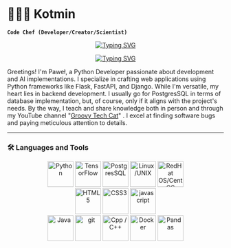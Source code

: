 # 👨🏻‍🍳 Kotmin

**`Code Chef (Developer/Creator/Scientist)`**
<div style="text-align: center;" align="center">

[![Typing SVG](https://readme-typing-svg.demolab.com?font=Fira+Code&pause=100000000&color=8E02DE&center=true&random=false&width=435&lines=Pawe%C5%82+T%C5%82usty)](https://git.io/typing-svg)
  
[![Typing SVG](https://readme-typing-svg.demolab.com?font=Fira+Code&pause=1000&color=8E02DE&center=true&random=false&width=435&lines=Software+Developer;A+spirit+of+analysis;4%2B+years+of+coding+experience;Always+learning+new+things+%F0%9F%93%9A)](https://git.io/typing-svg)
</div>

Greetings! I'm Paweł, a Python Developer passionate about development and AI implementations. I specialize in crafting web applications using Python frameworks like Flask, FastAPI, and Django. While I'm versatile, my heart lies in backend development. I usually go for PostgresSQL in terms of database implementation, but, of course, only if it aligns with the project's needs. By the way, I teach and share knowledge both in person and through my YouTube channel "[Groovy Tech Cat][youtube]" . I excel at finding software bugs and paying meticulous attention to details.

---

### 🛠️ Languages and Tools


<div style="text-align: center;" align="center">
  <div style="text-align: center;">
    <img alt="Python" width="60px" src="https://cdn.jsdelivr.net/gh/devicons/devicon/icons/python/python-original.svg"/>
    <img alt="TensorFlow" width="60px" src="https://cdn.jsdelivr.net/gh/devicons/devicon/icons/tensorflow/tensorflow-original.svg"/>
    <img alt="PostgresSQL" width="60px" src="https://cdn.jsdelivr.net/gh/devicons/devicon/icons/postgresql/postgresql-original-wordmark.svg"/>
    <img alt="Linux/UNIX" width="60px" src="https://cdn.jsdelivr.net/gh/devicons/devicon/icons/linux/linux-original.svg"/>
    <img alt="RedHat OS/CentOS" width="60px" src="https://cdn.jsdelivr.net/gh/devicons/devicon/icons/redhat/redhat-original-wordmark.svg"/>
  </div>

  <div style="text-align: center;" align="center">
    <img alt="HTML5" style="text-align: center;" width="60px" src="https://cdn.jsdelivr.net/gh/devicons/devicon/icons/html5/html5-original.svg"/>
    <img alt="CSS3" style="text-align: center;" width="60px" src="https://cdn.jsdelivr.net/gh/devicons/devicon/icons/css3/css3-original.svg"/>
    <img alt="javascript" style="text-align: center;" width="60px" src="https://cdn.jsdelivr.net/gh/devicons/devicon/icons/javascript/javascript-original.svg"/>
  </div>

  
  <div class="category" style="text-align: center;>
    <img alt="Godot"  width="60px" src="https://cdn.jsdelivr.net/gh/devicons/devicon/icons/godot/godot-original-wordmark.svg"/>
    <img alt="Java"  width="60px" src="https://cdn.jsdelivr.net/gh/devicons/devicon/icons/java/java-original-wordmark.svg"/>
    <img alt="git"  width="60px" src="https://cdn.jsdelivr.net/gh/devicons/devicon/icons/git/git-original-wordmark.svg"/>
    <img alt="Cpp / C++"  width="60px" src="https://cdn.jsdelivr.net/gh/devicons/devicon/icons/cplusplus/cplusplus-original.svg"/>
    <img alt="Docker"  width="60px" src="https://cdn.jsdelivr.net/gh/devicons/devicon/icons/docker/docker-original-wordmark.svg"/>
    <img alt="Pandas"  width="60px" src="https://cdn.jsdelivr.net/gh/devicons/devicon/icons/pandas/pandas-original-wordmark.svg"/>
  </div>

</div>



[youtube]: https://youtube.com/groovytechcat

<!--
**Kotmin/Kotmin** is a ✨ _special_ ✨ repository because its `README.md` (this file) appears on your GitHub profile.

Here are some ideas to get you started:

- 🔭 I’m currently working on ...
- 🌱 I’m currently learning ...
- 👯 I’m looking to collaborate on ...
- 🤔 I’m looking for help with ...
- 💬 Ask me about ...
- 📫 How to reach me: ...
- 😄 Pronouns: ...
- ⚡ Fun fact: ...
-->

